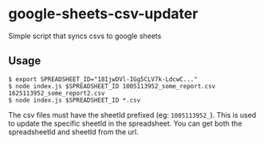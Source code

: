 
# google-sheets-csv-updater

Simple script that syncs csvs to google sheets

## Usage

```
$ export SPREADSHEET_ID="18IjwDVl-IGg5CLV7k-LdcwC..."
$ node index.js $SPREADSHEET_ID 1005113952_some_report.csv 1625113952_some_report2.csv 
$ node index.js $SPREADSHEET_ID *.csv
```

The csv files must have the sheetId prefixed (eg: `1005113952_`). This is used
to update the specific sheetId in the spreadsheet. You can get both the
spreadsheetId and sheetId from the url.
